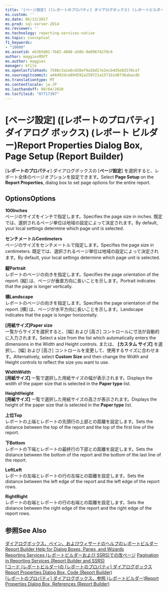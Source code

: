 ```yaml
---
title: '[ページ設定] ([レポートのプロパティ] ダイアログボックス) (レポートビルダー) |Microsoft Docs'
ms.custom: ''
ms.date: 06/13/2017
ms.prod: sql-server-2014
ms.reviewer: ''
ms.technology: reporting-services-native
ms.topic: conceptual
f1_keywords:
- "10080"
ms.assetid: eb3b5d01-7b82-4808-a58b-9e096742f8c6
author: maggiesMSFT
ms.author: maggies
manager: kfile
ms.openlocfilehash: 7588c3a1e6cd20ef9a1bd17e2ecb4d5e02570caf
ms.sourcegitcommit: ad4d92dce894592a259721a1571b1d8736abacdb
ms.translationtype: MT
ms.contentlocale: ja-JP
ms.lasthandoff: 08/04/2020
ms.locfileid: "87717397"
---
```

# <a name="report-properties-dialog-box-page-setup-report-builder"></a><span data-ttu-id="22460-102">[ページ設定] ([レポートのプロパティ] ダイアログ ボックス) (レポート ビルダー)</span><span class="sxs-lookup"><span data-stu-id="22460-102">Report Properties Dialog Box, Page Setup (Report Builder)</span></span>
  <span data-ttu-id="22460-103">[**レポートのプロパティ**] ダイアログボックスの [**ページ設定**] を選択すると、レポート全体のページオプションを設定できます。</span><span class="sxs-lookup"><span data-stu-id="22460-103">Select **Page Setup** on the **Report Properties**, dialog box to set page options for the entire report.</span></span>  
  
## <a name="options"></a><span data-ttu-id="22460-104">Options</span><span class="sxs-lookup"><span data-stu-id="22460-104">Options</span></span>  
 <span data-ttu-id="22460-105">**100**</span><span class="sxs-lookup"><span data-stu-id="22460-105">**Inches**</span></span>  
 <span data-ttu-id="22460-106">ページのサイズをインチで指定します。</span><span class="sxs-lookup"><span data-stu-id="22460-106">Specifies the page size in inches.</span></span> <span data-ttu-id="22460-107">既定では、選択されるページ単位は地域の設定によって決定されます。</span><span class="sxs-lookup"><span data-stu-id="22460-107">By default, your local settings determine which page unit is selected.</span></span>  
  
 <span data-ttu-id="22460-108">**センチメートル**</span><span class="sxs-lookup"><span data-stu-id="22460-108">**Centimeters**</span></span>  
 <span data-ttu-id="22460-109">ページのサイズをセンチメートルで指定します。</span><span class="sxs-lookup"><span data-stu-id="22460-109">Specifies the page size in centimeters.</span></span> <span data-ttu-id="22460-110">既定では、選択されるページ単位は地域の設定によって決定されます。</span><span class="sxs-lookup"><span data-stu-id="22460-110">By default, your local settings determine which page unit is selected.</span></span>  
  
 <span data-ttu-id="22460-111">**縦**</span><span class="sxs-lookup"><span data-stu-id="22460-111">**Portrait**</span></span>  
 <span data-ttu-id="22460-112">レポートのページの向きを指定します。</span><span class="sxs-lookup"><span data-stu-id="22460-112">Specifies the page orientation of the report.</span></span> <span data-ttu-id="22460-113">[縦] は、ページが垂直方向に長いことを示します。</span><span class="sxs-lookup"><span data-stu-id="22460-113">Portrait indicates that the page is longer vertically.</span></span>  
  
 <span data-ttu-id="22460-114">**横**</span><span class="sxs-lookup"><span data-stu-id="22460-114">**Landscape**</span></span>  
 <span data-ttu-id="22460-115">レポートのページの向きを指定します。</span><span class="sxs-lookup"><span data-stu-id="22460-115">Specifies the page orientation of the report.</span></span> <span data-ttu-id="22460-116">[横] は、ページが水平方向に長いことを示します。</span><span class="sxs-lookup"><span data-stu-id="22460-116">Landscape indicates that the page is longer horizontally.</span></span>  
  
 <span data-ttu-id="22460-117">**[用紙サイズ]**</span><span class="sxs-lookup"><span data-stu-id="22460-117">**Paper size**</span></span>  
 <span data-ttu-id="22460-118">一覧からサイズを選択すると、[幅] および [高さ] コントロールに寸法が自動的に入力されます。</span><span class="sxs-lookup"><span data-stu-id="22460-118">Select a size from the list which automatically enters the dimensions in the Width and Height controls.</span></span> <span data-ttu-id="22460-119">または、 **[カスタム サイズ]** を選択し、[幅] および [高さ] コントロールを変更して、使用するサイズに合わせます。</span><span class="sxs-lookup"><span data-stu-id="22460-119">Alternatively, select **Custom Size** and then change the Width and Height controls to reflect the size you want to use.</span></span>  
  
 <span data-ttu-id="22460-120">**Width**</span><span class="sxs-lookup"><span data-stu-id="22460-120">**Width**</span></span>  
 <span data-ttu-id="22460-121">**[用紙サイズ]** 一覧で選択した用紙サイズの幅が表示されます。</span><span class="sxs-lookup"><span data-stu-id="22460-121">Displays the width of the paper size that is selected in the **Paper type** list.</span></span>  
  
 <span data-ttu-id="22460-122">**Height**</span><span class="sxs-lookup"><span data-stu-id="22460-122">**Height**</span></span>  
 <span data-ttu-id="22460-123">**[用紙サイズ]** 一覧で選択した用紙サイズの高さが表示されます。</span><span class="sxs-lookup"><span data-stu-id="22460-123">Displays the height of the paper size that is selected in the **Paper type** list.</span></span>  
  
 <span data-ttu-id="22460-124">**上位**</span><span class="sxs-lookup"><span data-stu-id="22460-124">**Top**</span></span>  
 <span data-ttu-id="22460-125">レポートの上端とレポートの先頭行の上部との距離を設定します。</span><span class="sxs-lookup"><span data-stu-id="22460-125">Sets the distance between the top of the report and the top of the first line of the report.</span></span>  
  
 <span data-ttu-id="22460-126">**下**</span><span class="sxs-lookup"><span data-stu-id="22460-126">**Bottom**</span></span>  
 <span data-ttu-id="22460-127">レポートの下端とレポートの最終行の下部との距離を設定します。</span><span class="sxs-lookup"><span data-stu-id="22460-127">Sets the distance between the bottom of the report and the bottom of the last line of the report.</span></span>  
  
 <span data-ttu-id="22460-128">**Left**</span><span class="sxs-lookup"><span data-stu-id="22460-128">**Left**</span></span>  
 <span data-ttu-id="22460-129">レポートの左端とレポートの行の左端との距離を設定します。</span><span class="sxs-lookup"><span data-stu-id="22460-129">Sets the distance between the left edge of the report and the left edge of the report rows.</span></span>  
  
 <span data-ttu-id="22460-130">**Right**</span><span class="sxs-lookup"><span data-stu-id="22460-130">**Right**</span></span>  
 <span data-ttu-id="22460-131">レポートの右端とレポートの行の右端との距離を設定します。</span><span class="sxs-lookup"><span data-stu-id="22460-131">Sets the distance between the right edge of the report and the right edge of the report rows.</span></span>  
  
## <a name="see-also"></a><span data-ttu-id="22460-132">参照</span><span class="sxs-lookup"><span data-stu-id="22460-132">See Also</span></span>  
 <span data-ttu-id="22460-133">[ダイアログボックス、ペイン、およびウィザードのヘルプのレポートビルダー](../../2014/reporting-services/report-builder-help-for-dialog-boxes-panes-and-wizards.md) </span><span class="sxs-lookup"><span data-stu-id="22460-133">[Report Builder Help for Dialog Boxes, Panes, and Wizards](../../2014/reporting-services/report-builder-help-for-dialog-boxes-panes-and-wizards.md) </span></span>  
 <span data-ttu-id="22460-134">[Reporting Services &#40;レポートビルダーおよび SSRS&#41;での改ページ](report-design/pagination-in-reporting-services-report-builder-and-ssrs.md) </span><span class="sxs-lookup"><span data-stu-id="22460-134">[Pagination in Reporting Services &#40;Report Builder  and SSRS&#41;](report-design/pagination-in-reporting-services-report-builder-and-ssrs.md) </span></span>  
 <span data-ttu-id="22460-135">[[コード &#40;レポートビルダー&#41;の [レポートのプロパティ] ダイアログボックス](../../2014/reporting-services/report-properties-dialog-box-code-report-builder.md) </span><span class="sxs-lookup"><span data-stu-id="22460-135">[Report Properties Dialog Box, Code &#40;Report Builder&#41;](../../2014/reporting-services/report-properties-dialog-box-code-report-builder.md) </span></span>  
 <span data-ttu-id="22460-136">[[レポートのプロパティ] ダイアログボックス、参照 &#40;レポートビルダー&#41;](../../2014/reporting-services/report-properties-dialog-box-references-report-builder.md)</span><span class="sxs-lookup"><span data-stu-id="22460-136">[Report Properties Dialog Box, References &#40;Report Builder&#41;](../../2014/reporting-services/report-properties-dialog-box-references-report-builder.md)</span></span>  
  
  
